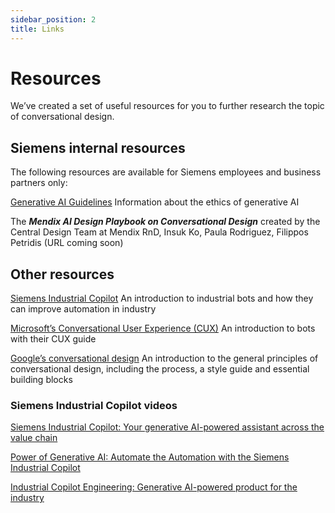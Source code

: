 ```yaml
---
sidebar_position: 2
title: Links
---
```

# Resources 

We’ve created a set of useful resources for you to further research the topic of conversational design.  

## Siemens internal resources 

The following resources are available for Siemens employees and business partners only:  

[Generative AI Guidelines](https://sway.cloud.microsoft/RHOFNEXR9NpIBKw6?ref=Link) Information about the ethics of generative AI 

The ***Mendix AI Design Playbook on Conversational Design*** created by the Central Design Team at Mendix RnD, Insuk Ko, Paula Rodriguez, Filippos Petridis (URL coming soon) 


## Other resources 

[Siemens Industrial Copilot](https://www.siemens.com/global/en/company/stories/digital-transformation/industrial-copilot.html) An introduction to industrial bots and how they can improve automation in industry 

[Microsoft’s Conversational User Experience (CUX)](https://learn.microsoft.com/en-us/composer/design/conversational-user-experience-design) An introduction to bots with their CUX guide

[Google’s conversational design](https://developers.google.com/assistant/conversation-design/welcome) An introduction to the general principles of conversational design, including the process, a style guide and essential building blocks

### Siemens Industrial Copilot videos

[Siemens Industrial Copilot: Your generative AI-powered assistant across the value chain]( https://www.youtube.com/watch?v=Kpr6rDTqtE4)

[Power of Generative AI: Automate the Automation with the Siemens Industrial Copilot](https://www.youtube.com/watch?v=Na5HjNLv9_Y)

[Industrial Copilot Engineering: Generative AI-powered product for the industry](https://www.youtube.com/watch?v=Sk0QtJRtFfM)


